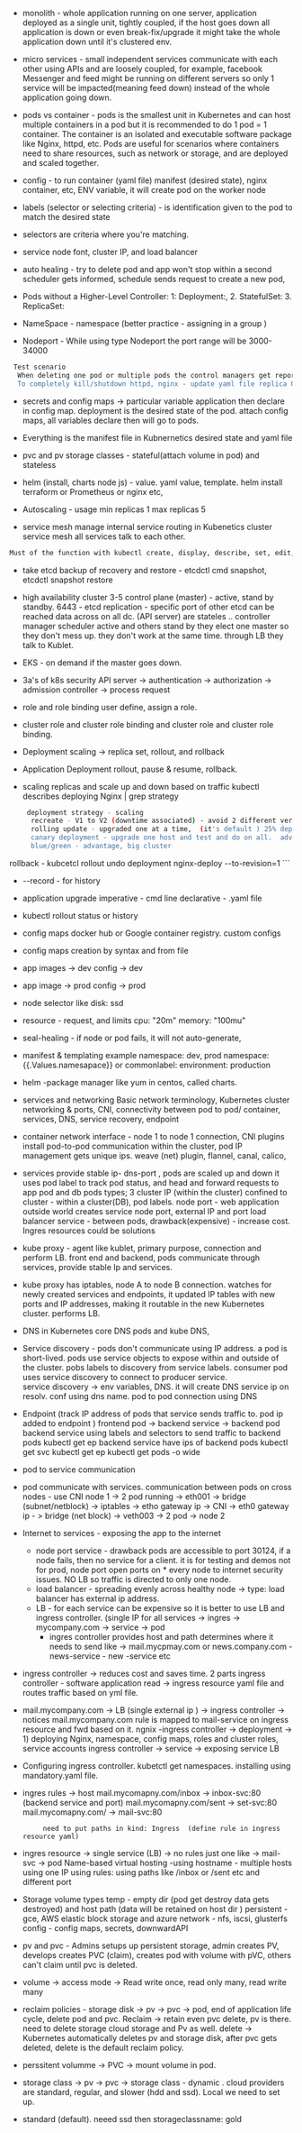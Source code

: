 
* monolith -  whole application running on one server, application deployed as a single unit, tightly coupled, if the host goes down all application is down or even break-fix/upgrade it might take the whole application down until it's clustered env.

* micro services -  small independent services communicate with each other using APIs and are loosely coupled, for example, facebook Messenger and feed might be running on different servers so only 1 service will be impacted(meaning feed down) instead of the whole application going down.

* pods vs container -  pods is the smallest unit in Kubernetes and can host multiple containers in a pod but it is recommended to do 1 pod = 1 container.  The container is an isolated and executable software package like Nginx, httpd, etc. Pods are useful for scenarios where containers need to share resources, such as network or storage, and are deployed and scaled together.

* config - to run container (yaml file) manifest (desired state), nginx container, etc, ENV variable, it will create pod on the worker node

* labels (selector or selecting criteria) - is identification given to the pod to match the desired state

* selectors are criteria where you're matching.
* service
    node font, cluster IP, and load balancer 

* auto healing - try to delete pod and app won't stop within a second scheduler gets informed, schedule sends request to create a new pod,  


* Pods without a Higher-Level Controller:
  1: Deployment:, 2. StatefulSet: 3. ReplicaSet:

*  NameSpace - namespace (better practice - assigning in a group )

* Nodeport - While using type Nodeport  the port range will be 3000-34000


```bash
 Test scenario
  When deleting one pod or multiple pods the control managers get reported by kubelet running on the worker node, then control manager sends info to API server and a request is sent to the worker node and  it will spin up the pods mentioned on yaml file, no interruption on the service. you can keep checking the browser if it's Apache or web servers.
  To completely kill/shutdown httpd, nginx - update yaml file replica 0 and apply, delete, or kubectl cmd.
```

* secrets and config maps ->  particular variable application then declare in config map. 
                            deployment is the desired state of the pod. attach config maps, all variables declare then will go to pods. 

* Everything is the manifest file in Kubnernetics desired state and yaml file

* pvc and pv storage classes - stateful(attach volume in pod) and stateless 


* helm (install, charts node js) - value. yaml value, template. helm install terraform or Prometheus or nginx etc, 

* Autoscaling - usage min replicas 1 max replicas 5
  
* service mesh 
   manage internal service  routing in Kubenetics cluster 
   service mesh all services talk to each other.



```bash
Must of the function with kubectl create, display, describe, set, edit, delete
```

* take etcd backup of recovery and restore - etcdctl cmd snapshot, etcdctl snapshot restore 


* high availability cluster
  3-5 control plane (master) - active, stand by standby. 6443 - etcd replication - specific port of other etcd can be reached data across on all dc. (API server) are stateles .. controller manager scheduler active and others stand by 
  they elect one master so they don't mess up. they don't work at the same time. 
  through LB they talk to Kublet. 

* EKS - on demand if the master goes down.

* 3a's of k8s security API server -> authentication -> authorization -> admission controller -> process request 

* role and role binding  user define, assign a role. 

* cluster role and cluster role binding  and cluster role and cluster role binding. 

* Deployment
 scaling -> replica set, rollout, and rollback 

* Application Deployment
  rollout, pause & resume, rollback.

* scaling
  replicas and scale up and down based on traffic 
    kubectl describes deploying Nginx | grep strategy 


  ```bash Zerotime deployment - 
   deployment strategy - scaling 
    recreate - V1 to V2 (downtime associated) - avoid 2 different version running, QA, deployment env
    rolling update - upgraded one at a time,  (it's default ) 25% deployment 
    canary deployment - upgrade one host and test and do on all.  advantage users get oppurtunity to roll out before the end, the slow rollout process
    blue/green - advantage, big cluster 

rollback - kubcetcl rollout undo deployment nginx-deploy --to-revision=1 ```

* --record - for history

* application upgrade
  imperative - cmd line
  declarative  - .yaml file

* kubectl rollout status or history 

* config maps 
  docker hub or Google container registry. 
  custom configs

* config maps creation by syntax and from file

* app images -> dev config -> dev
* app image  -> prod config -> prod


* node selector 
  like disk: ssd 

* resource - request, and limits
  cpu: "20m" memory: "100mu"


* seal-healing - if node or pod fails, it will not auto-generate, 
* manifest & templating 
  example namespace: dev, prod
         namespace: {{.Values.namesapace}}  or commonlabel: environment: production

* helm -package manager like yum in centos, called charts. 

* services and networking 
   Basic network terminology, Kubernetes cluster networking & ports,  CNI, connectivity between pod to pod/ container, services, DNS, service recovery, endpoint

* container network interface - node 1 to node 1 connection,  CNI plugins install
   pod-to-pod communication within the cluster, pod IP management gets unique ips. 
   weave (net) plugin, flannel, canal, calico, 


* services provide
 stable ip- dns-port , pods are scaled up and down
 it uses pod label to track pod status, and head and forward requests to app pod and db pods
 types; 3
    cluster IP (within the cluster) confined to cluster - within a cluster(DB), pod labels.
    node port - web application outside world creates service node port, external IP and port
    load balancer service - between pods, drawback(expensive) - increase cost. Ingres resources could be solutions


* kube proxy - agent like kublet, primary purpose, connection and perform LB. front end and backend, pods communicate through services, provide stable Ip and services. 

* kube proxy has iptables, node A to node B connection.  watches for newly created services and endpoints, it updated IP tables with new ports and IP addresses, making it routable in the new Kubernetes cluster. performs LB. 

* DNS in Kubernetes
   core DNS pods and kube DNS,   

* Service discovery - pods don't communicate using IP address. a pod is short-lived. pods use service objects to expose within and outside of the cluster. 
pobs labels to discovery from service labels.  consumer pod uses service discovery to connect to producer service.  
  service discovery -> env variables, DNS.  it will create DNS service ip on resolv. conf using dns name. pod to pod connection using DNS 

* Endpoint  (track IP address of pods that service sends traffic to. pod ip added to endpoint )
  frontend pod -> backend service -> backend pod
  backend service using labels and selectors to send traffic to backend pods
  kubectl get ep
  backend service have ips of backend pods
  kubectl get svc
  kubectl get ep
  kubectl get pods -o wide 


* pod to service communication

* pod communicate with services. 
 communication between pods on cross nodes - use CNI 
    node 1 -> 2 pod running -> eth001 -> bridge (subnet/netblock) -> iptables -> etho gateway ip -> CNI -> eth0 gateway ip - > bridge (net block) -> veth003 -> 2 pod -> node 2

* Internet to services -
   exposing the app to the internet
     - node port service - drawback pods are accessible to port 30124, if a node fails, then no service for a client. it is for testing and demos not for prod, node port open ports on * every node to internet security issues.  NO LB so traffic is directed to only one node. 
     - load balancer - spreading evenly across healthy node -> type: load balancer has external ip address. 
     - LB  - for each service can be expensive so it is better to use LB and ingress controller. 
     (single IP for all services -> ingres -> mycompany.com -> service -> pod
        - ingres controller provides host and path determines where it needs to send
           like -> mail.mycpmay.com or news.company.com  - news-service - new -service  etc

* ingress  controller -> reduces cost and saves time. 
          2 parts ingress controller - software application read -> ingress resource yaml file and routes traffic based on yml file. 

*  mail.mycompany.com -> LB (single external ip ) ->  ingress controller  -> notices mail.mycompany.com  rule is mapped to mail-service on ingress resource and fwd based on it. 
     ngnix -ingress controller -> deployment -> 1) deploying Nginx, namespace, config maps, roles and cluster roles, service accounts 
            ingress controller -> service -> exposing service LB 

* Configuring ingress controller. kubetctl get namespaces. installing using mandatory.yaml file.

 
* ingres rules -> 
         host 
           mail.mycomapny.com/inbox -> inbox-svc:80 (backend service and port)
           mail.mycomapny.com/sent -> set-svc:80
           mail.mycomapny.com/     -> mail-svc:80

           need to put paths in kind: Ingress  (define rule in ingress resource yaml)

* ingres resource -> 
             single service (LB) -> no rules just one like -> mail-svc -> pod
             Name-based virtual hosting -using hostname - multiple hosts using one IP using rules:
             using paths like /inbox or /sent etc and different port
    
*   Storage
     volume types
      temp - empty dir (pod get destroy data gets destroyed) and host path (data will be retained on host dir )
      persistent -  gce, AWS elastic block storage and azure
      network - nfs, iscsi, glusterfs
      config - config maps, secrets, downwardAPI

* pv and pvc -  Admins setups up persistent storage, admin creates PV, develops creates PVC (claim), creates pod with volume with pVC, others can't claim until pvc is deleted. 

* volume -> access mode -> Read write once, read only many, read write many 

* reclaim policies -  storage disk -> pv -> pvc -> pod, end of application life cycle, delete pod and pvc.  Reclaim -> retain even pvc delete, pv is there. need to delete 
     storage cloud storage and Pv as well. 
      delete -> Kubernetes automatically deletes pv and storage disk, after pvc gets deleted, delete is the default reclaim policy. 

* perssitent volumme -> PVC -> mount volume in pod. 
* storage class -> pv -> pvc -> storage class - dynamic . cloud  providers are standard, regular, and slower (hdd and ssd). Local we need to set up. 
* standard (default). neeed ssd then storageclassname: gold 
